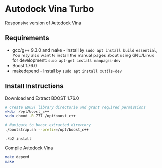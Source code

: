 # Autodock Vina Turbo
Responsive version of Autodock Vina

## Requirements

- gcc/g++  9.3.0 and make - Install by `sudo apt install build-essential`, You may also want to install the manual pages about using GNU/Linux for development: `sudo apt-get install manpages-dev`
- Boost 1.76.0
- makedepend - Install by `sudo apt install xutils-dev`

## Install Instructions

Download and Extract BOOST 1.76.0 

```bash
# Create BOOST library directorie and grant required permissions
mkdir /opt/boost_c++
sudo chmod -R 777 /opt/boost_c++

# Navigate to boost extracted directory
./bootstrap.sh --prefix=/opt/boost_c++

./b2 install
```

Compile Autodock Vina

```bash
make depend
make
```